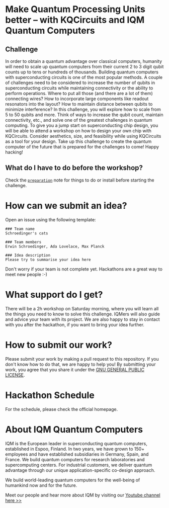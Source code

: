 # Make Quantum Processing Units better – with KQCircuits and IQM Quantum Computers

## Challenge

In order to obtain a quantum advantage over classical computers, humanity will need to scale up quantum computers from their current 2 to 3 digit qubit counts up to tens or hundreds of thousands. Building quantum computers with superconducting circuits is one of the most popular methods. A couple of challenges need to be considered to increase the number of qubits in superconducting circuits while maintaining connectivity or the ability to perform operations. Where to put all those (and there are a lot of them) connecting wires? How to incorporate large components like readout resonators into the layout? How to maintain distance between qubits to minimize interference?
In this challenge, you will explore how to scale from 5 to 50 qubits and more. Think of ways to increase the qubit count, maintain connectivity, etc., and solve one of the greatest challenges in quantum computing. To give you a jump start on superconducting chip design, you will be able to attend a workshop on how to design your own chip with KQCircuits. Consider aesthetics, size, and feasibility while using KQCircuits as a tool for your design.
Take up this challenge to create the quantum computer of the future that is prepared for the challenges to come! Happy hacking!

## What do I have to do before the workshop?

Check the [`preparation`](preparation.md) note for things to do or install before starting the challenge.

# How can we submit an idea?

Open an issue using the following template:

```
### Team name
Schroedinger's cats

### Team members
Erwin Schroedinger, Ada Lovelace, Max Planck

### Idea description
Please try to summarise your idea here
```

Don't worry if your team is not complete yet. Hackathons are a great way to meet new people :-)

# What support do I get?

There will be a 2h workshop on Saturday morning, where you will learn all the things you need to know to solve this challenge. IQMers will also guide and advice your team with its project. We are also happy to stay in contact with you after the hackathon, if you want to bring your idea further.

# How to submit our work?

Please submit your work by making a pull request to this repository. If you don't know how to do that, we are happy to help you!
By submitting your work, you agree that you share it under the [GNU GENERAL PUBLIC LICENSE](LICENSE).

# Hackathon Schedule

For the schedule, please check the official homepage.

# About IQM Quantum Computers

IQM is the European leader in superconducting quantum computers, established in Espoo, Finland. In two years, we have grown to 150+ employees and have established subsidiaries in Germany, Spain, and France. We build quantum computers for research laboratories and supercomputing centers. For industrial customers, we deliver quantum advantage through our unique application-specific co-design approach.

We build world-leading quantum computers for the well-being of humankind now and for the future.

Meet our people and hear more about IQM by visiting our [Youtube channel here >>](https://www.youtube.com/channel/UCvjqSqZiJ715XVH3O3IF93Q)

